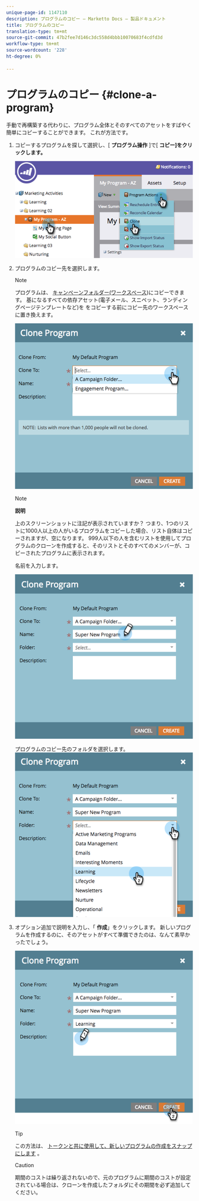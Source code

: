 ```yaml
---
unique-page-id: 1147110
description: プログラムのコピー — Marketto Docs — 製品ドキュメント
title: プログラムのコピー
translation-type: tm+mt
source-git-commit: 47b2fee7d146c3dc558d4bbb10070683f4cdfd3d
workflow-type: tm+mt
source-wordcount: '228'
ht-degree: 0%

---
```



# プログラムのコピー {#clone-a-program}

手動で再構築する代わりに、プログラム全体とそのすべてのアセットをすばやく簡単にコピーすることができます。 これが方法です。

1. コピーするプログラムを探して選択し、[ **プログラム操作** ]で[ **コピー]をクリックします。**

   ![](assets/image2014-9-5-14-3a31-3a49.png)

1. プログラムのコピー先を選択します。

   >[!NOTE]
   >
   >プログラムは、 [キャンペーン](../../../../product-docs/core-marketo-concepts/miscellaneous/create-new-campaign-folder.md)[フォルダー](../../../../product-docs/core-marketo-concepts/miscellaneous/create-new-campaign-folder.md)[(ワークスペース](../../../../product-docs/administration/workspaces-and-person-partitions/create-a-new-workspace.md))にコピーできます。 基になるすべての依存アセット(電子メール、スニペット、ランディングページテンプレートなど)を をコピーする前にコピー先のワークスペースに置き換えます。

   ![](assets/cloneto.png)

   >[!NOTE]
   >
   >**説明**
   >
   >
   >上のスクリーンショットに注記が表示されていますか？ つまり、1つのリストに1000人以上の人がいるプログラムをコピーした場合、リスト自体はコピーされますが、空になります。 999人以下の人を含むリストを使用してプログラムのクローンを作成すると、そのリストとそのすべてのメンバーが、コピーされたプログラムに表示されます。

   名前を入力します。

   ![](assets/cloneprogramname.png)

   プログラムのコピー先のフォルダを選択します。
   ![](assets/choosefolderclone.png)

1. オプション追加で説明を入力し、「 **作成**」をクリックします。 新しいプログラムを作成するのに、そのアセットがすべて準備できたのは、なんて素早かったでしょう。

   ![](assets/createclone.png)

   >[!TIP]
   >
   >この方法は、 [トークンと共に使用して、新しいプログラムの作成をスナップにします](http://docs.marketo.com/display/docs/using+tokens) 。

   >[!CAUTION]
   >
   >期間のコストは繰り返されないので、元のプログラムに期間のコストが設定されている場合は、クローンを作成したフォルダにその期間を必ず追加してください。

